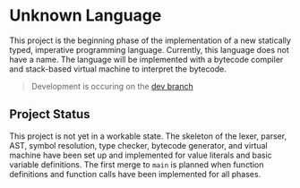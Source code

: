 # Unknown Language

This project is the beginning phase of the implementation of a new statically typed, imperative programming language. Currently, this language does not have a name. The language will be implemented with a bytecode compiler and stack-based virtual machine to interpret the bytecode.

> Development is occuring on the [dev branch](https://github.com/davimiku/unknown-lang/tree/dev)

## Project Status

This project is not yet in a workable state. The skeleton of the lexer, parser, AST, symbol resolution, type checker, bytecode generator, and virtual machine have been set up and implemented for value literals and basic variable definitions. The first merge to `main` is planned when function definitions and function calls have been implemented for all phases.
